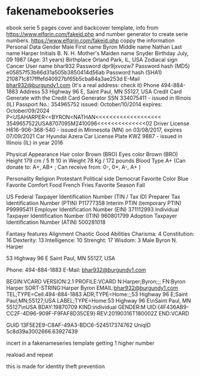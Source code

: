 # fakenamebookseries
 ebook serie 5 pages cover and backcover template, info  from https://www.elfqrin.com/fakeid.php and number generator to create serie numbers.
https://www.elfqrin.com/fakeid.php
coppy the information 
Personal Data
Gender	Male
First name	Byron
Middle name	Nathan
Last name	Harper
Initials	B. N. H.
Mother's Maiden name	Snyder
Birthday	July, 09 1987 (Age: 31 years)
Birthplace	Orland Park, IL, USA
Zodiacal sign	Cancer
User name	bhar932
Password	dpr9jxvozw7
Password hash (MD5)	e05857f53b66d31a505b3850414d56ab
Password hash (SHA1)	210871c817fffefd40927bf65b5cba84a3ae253d
E-Mail	bhar932@burgundy1.com (It's a real address: check it)
Phone	494-884-1883
Address	53 Highway 96 E, Saint Paul, MN 55127, USA
Credit Card	Generate with the Credit Card Generator
SSN	334075411 - issued in Illinois (IL)
Passport	No.: 354965752
issued: October/10/2014
expires: October/09/2024
P<USAHARPER<<BYRON<NATHAN<<<<<<<<<<<<<<<<<<<
3549657522USA8707095M2410096<<<<<<<<<<<<<<02
Driver License	H616-906-368-540 - issued in Minnesota (MN) on 03/08/2017, expires 07/09/2021
Car	Hyundai Azera
Car License Plate	KWZ 9887 - issued in Illinois (IL) in year 2016

Physical Appearance
Hair color	Brown (BRO)
Eyes color	Brown (BRO)
Height	179 cm / 5 ft 10 in
Weight	78 Kg / 172 pounds
Blood Type	A+ (Can donate to: A+, AB+ ; Can receive from: 0-, 0+, A-, A+ )

Personality
Religion	Protestant
Political side	Democrat
Favorite Color	Blue
Favorite Comfort Food	French Fries
Favorite Season	Fall

US Federal Taxpayer Identification Number (TIN / Tax ID)
Preparer Tax Identification Number (PTIN)	P11777358
Interim PTIN (temporary PTIN)	P99995411
Employer Identification Number (EIN)	371112993
Individual Taxpayer Identification Number (ITIN)	960801799
Adoption Taxpayer Identification Number (ATIN)	500281018

Fantasy features
Alignment	Chaotic Good
Abilities	Charisma: 4
Constitution: 16
Dexterity: 13
Intelligence: 10
Strenght: 17
Wisdom: 3
Male	Byron N. Harper

53 Highway 96 E
Saint Paul, MN 55127, USA

Phone: 494-884-1883
E-Mail: bhar932@burgundy1.com

  
BEGIN:VCARD
VERSION:2.1
PROFILE:VCARD
N:Harper;Byron;;;
FN:Byron Harper
SORT-STRING:Harper Byron
EMAIL:bhar932@burgundy1.com
TEL;TYPE=Cell:494-884-1883
ADR;TYPE=Home:;;53 Highway 96 E;Saint Paul;MN;55127;USA
LABEL;TYPE=Home:53 Highway 96 E\nSaint Paul, MN 55127\nUSA
BDAY:19870709
KIND:individual
GENDER:M
UID:{4F436AB9-CC2F-4D96-909F-F9FAF8D35CE9}
REV:20190316T180002Z
END:VCARD

GUID	13F5E2E9-C8AF-49A3-BDC6-524517374762
UniqID	5c8d39a3002666.63927439

incert in a fakenameseries template getting 1 higher number 

reaload and repeat 

this is made  for identity theft prevention 
